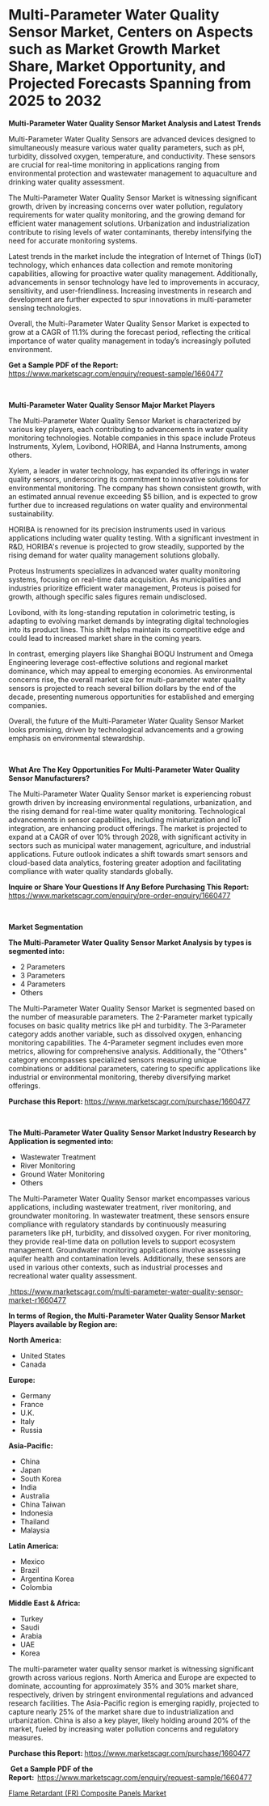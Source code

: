<p><h1>Multi-Parameter Water Quality Sensor Market, Centers on Aspects such as Market Growth Market Share, Market Opportunity, and Projected Forecasts Spanning from 2025 to 2032</h1></p><p><strong>Multi-Parameter Water Quality Sensor Market Analysis and Latest Trends</strong></p>
<p><p>Multi-Parameter Water Quality Sensors are advanced devices designed to simultaneously measure various water quality parameters, such as pH, turbidity, dissolved oxygen, temperature, and conductivity. These sensors are crucial for real-time monitoring in applications ranging from environmental protection and wastewater management to aquaculture and drinking water quality assessment.</p><p>The Multi-Parameter Water Quality Sensor Market is witnessing significant growth, driven by increasing concerns over water pollution, regulatory requirements for water quality monitoring, and the growing demand for efficient water management solutions. Urbanization and industrialization contribute to rising levels of water contaminants, thereby intensifying the need for accurate monitoring systems.</p><p>Latest trends in the market include the integration of Internet of Things (IoT) technology, which enhances data collection and remote monitoring capabilities, allowing for proactive water quality management. Additionally, advancements in sensor technology have led to improvements in accuracy, sensitivity, and user-friendliness. Increasing investments in research and development are further expected to spur innovations in multi-parameter sensing technologies. </p><p>Overall, the Multi-Parameter Water Quality Sensor Market is expected to grow at a CAGR of 11.1% during the forecast period, reflecting the critical importance of water quality management in today’s increasingly polluted environment.</p></p>
<p><strong>Get a Sample PDF of the Report:&nbsp;</strong> <a href="https://www.marketscagr.com/enquiry/request-sample/1660477?utm_campaign=3541&utm_medium=2&utm_source=Github&utm_content=ia&utm_term=29032025&utm_id=multi-parameter-water-quality-sensor">https://www.marketscagr.com/enquiry/request-sample/1660477</a></p>
<p>&nbsp;</p>
<p><strong>Multi-Parameter Water Quality Sensor Major Market Players</strong></p>
<p><p>The Multi-Parameter Water Quality Sensor Market is characterized by various key players, each contributing to advancements in water quality monitoring technologies. Notable companies in this space include Proteus Instruments, Xylem, Lovibond, HORIBA, and Hanna Instruments, among others.</p><p>Xylem, a leader in water technology, has expanded its offerings in water quality sensors, underscoring its commitment to innovative solutions for environmental monitoring. The company has shown consistent growth, with an estimated annual revenue exceeding $5 billion, and is expected to grow further due to increased regulations on water quality and environmental sustainability.</p><p>HORIBA is renowned for its precision instruments used in various applications including water quality testing. With a significant investment in R&D, HORIBA's revenue is projected to grow steadily, supported by the rising demand for water quality management solutions globally.</p><p>Proteus Instruments specializes in advanced water quality monitoring systems, focusing on real-time data acquisition. As municipalities and industries prioritize efficient water management, Proteus is poised for growth, although specific sales figures remain undisclosed.</p><p>Lovibond, with its long-standing reputation in colorimetric testing, is adapting to evolving market demands by integrating digital technologies into its product lines. This shift helps maintain its competitive edge and could lead to increased market share in the coming years.</p><p>In contrast, emerging players like Shanghai BOQU Instrument and Omega Engineering leverage cost-effective solutions and regional market dominance, which may appeal to emerging economies. As environmental concerns rise, the overall market size for multi-parameter water quality sensors is projected to reach several billion dollars by the end of the decade, presenting numerous opportunities for established and emerging companies. </p><p>Overall, the future of the Multi-Parameter Water Quality Sensor Market looks promising, driven by technological advancements and a growing emphasis on environmental stewardship.</p></p>
<p>&nbsp;</p>
<p><strong>What Are The Key Opportunities For Multi-Parameter Water Quality Sensor Manufacturers?</strong></p>
<p><p>The Multi-Parameter Water Quality Sensor market is experiencing robust growth driven by increasing environmental regulations, urbanization, and the rising demand for real-time water quality monitoring. Technological advancements in sensor capabilities, including miniaturization and IoT integration, are enhancing product offerings. The market is projected to expand at a CAGR of over 10% through 2028, with significant activity in sectors such as municipal water management, agriculture, and industrial applications. Future outlook indicates a shift towards smart sensors and cloud-based data analytics, fostering greater adoption and facilitating compliance with water quality standards globally.</p></p>
<p><strong>Inquire or Share Your Questions If Any Before Purchasing This Report:</strong> <a href="https://www.marketscagr.com/enquiry/pre-order-enquiry/1660477?utm_campaign=3541&utm_medium=2&utm_source=Github&utm_content=ia&utm_term=29032025&utm_id=multi-parameter-water-quality-sensor">https://www.marketscagr.com/enquiry/pre-order-enquiry/1660477</a></p>
<p>&nbsp;</p>
<p><strong>Market Segmentation</strong></p>
<p><strong>The Multi-Parameter Water Quality Sensor Market Analysis by types is segmented into:</strong></p>
<p><ul><li>2 Parameters</li><li>3 Parameters</li><li>4 Parameters</li><li>Others</li></ul></p>
<p><p>The Multi-Parameter Water Quality Sensor Market is segmented based on the number of measurable parameters. The 2-Parameter market typically focuses on basic quality metrics like pH and turbidity. The 3-Parameter category adds another variable, such as dissolved oxygen, enhancing monitoring capabilities. The 4-Parameter segment includes even more metrics, allowing for comprehensive analysis. Additionally, the "Others" category encompasses specialized sensors measuring unique combinations or additional parameters, catering to specific applications like industrial or environmental monitoring, thereby diversifying market offerings.</p></p>
<p><strong>Purchase this Report:&nbsp;</strong><a href="https://www.marketscagr.com/purchase/1660477?utm_campaign=3541&utm_medium=2&utm_source=Github&utm_content=ia&utm_term=29032025&utm_id=multi-parameter-water-quality-sensor">https://www.marketscagr.com/purchase/1660477</a></p>
<p>&nbsp;</p>
<p><strong>The Multi-Parameter Water Quality Sensor Market Industry Research by Application is segmented into:</strong></p>
<p><ul><li>Wastewater Treatment</li><li>River Monitoring</li><li>Ground Water Monitoring</li><li>Others</li></ul></p>
<p><p>The Multi-Parameter Water Quality Sensor market encompasses various applications, including wastewater treatment, river monitoring, and groundwater monitoring. In wastewater treatment, these sensors ensure compliance with regulatory standards by continuously measuring parameters like pH, turbidity, and dissolved oxygen. For river monitoring, they provide real-time data on pollution levels to support ecosystem management. Groundwater monitoring applications involve assessing aquifer health and contamination levels. Additionally, these sensors are used in various other contexts, such as industrial processes and recreational water quality assessment.</p></p>
<p><a href="https://www.marketscagr.com/multi-parameter-water-quality-sensor-market-r1660477?utm_campaign=3541&utm_medium=2&utm_source=Github&utm_content=ia&utm_term=29032025&utm_id=multi-parameter-water-quality-sensor">&nbsp;https://www.marketscagr.com/multi-parameter-water-quality-sensor-market-r1660477</a></p>
<p><strong>In terms of Region, the Multi-Parameter Water Quality Sensor Market Players available by Region are:</strong></p>
<p>
    <p> <strong> North America: </strong>
        <ul>
            <li>United States</li>
            <li>Canada</li>
        </ul>
        </p> 
    <p> <strong> Europe: </strong>
        <ul>
            <li>Germany</li>
            <li>France</li>
            <li>U.K.</li>
            <li>Italy</li>
            <li>Russia</li>
        </ul>
        </p> 
    <p> <strong> Asia-Pacific: </strong>
        <ul>
            <li>China</li>
            <li>Japan</li>
            <li>South Korea</li>
            <li>India</li>
            <li>Australia</li>
            <li>China Taiwan</li>
            <li>Indonesia</li>
            <li>Thailand</li>
            <li>Malaysia</li>
        </ul>
        </p> 
    <p> <strong> Latin America: </strong>
        <ul>
            <li>Mexico</li>
            <li>Brazil</li>
            <li>Argentina Korea</li>
            <li>Colombia</li>
        </ul>
        </p> 
    <p> <strong> Middle East & Africa: </strong>
        <ul>
            <li>Turkey</li>
            <li>Saudi</li>
            <li>Arabia</li>
            <li>UAE</li>
            <li>Korea</li>
        </ul>
    </p>
    </p>
<p><p>The multi-parameter water quality sensor market is witnessing significant growth across various regions. North America and Europe are expected to dominate, accounting for approximately 35% and 30% market share, respectively, driven by stringent environmental regulations and advanced research facilities. The Asia-Pacific region is emerging rapidly, projected to capture nearly 25% of the market share due to industrialization and urbanization. China is also a key player, likely holding around 20% of the market, fueled by increasing water pollution concerns and regulatory measures.</p></p>
<p><strong>Purchase this Report: </strong><a href="https://www.marketscagr.com/purchase/1660477?utm_campaign=3541&utm_medium=2&utm_source=Github&utm_content=ia&utm_term=29032025&utm_id=multi-parameter-water-quality-sensor">https://www.marketscagr.com/purchase/1660477</a></p>
<p>&nbsp;<strong>Get a Sample PDF of the Report:&nbsp;&nbsp;</strong><a href="https://www.marketscagr.com/enquiry/request-sample/1660477?utm_campaign=3541&utm_medium=2&utm_source=Github&utm_content=ia&utm_term=29032025&utm_id=multi-parameter-water-quality-sensor">https://www.marketscagr.com/enquiry/request-sample/1660477</a></p>
<p><strong></strong></p>
<p><p><a href="https://github.com/braisykhwezi/Market-Research-Report-List-1/blob/main/flame-retardant-fr-composite-panels-market.md?utm_campaign=3541&utm_medium=2&utm_source=Github&utm_content=ia&utm_term=29032025&utm_id=multi-parameter-water-quality-sensor">Flame Retardant (FR) Composite Panels Market</a></p></p>